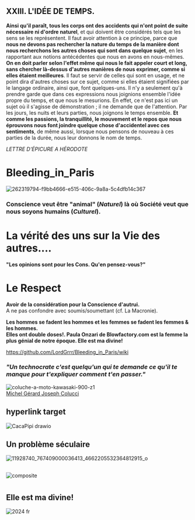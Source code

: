 ## XXIII. L'IDÉE DE TEMPS.
**Ainsi qu'il paraît, tous les corps ont des accidents qui n'ont point de suite
nécessaire ni d'ordre naturel**, et qui doivent être considérés tels que les sens
se les représentent. Il faut avoir attention à ce principe, parce que **nous ne
devons pas rechercher la nature du temps de la manière dont nous
recherchons les autres choses qui sont dans quelque sujet**, en les rapportant
aux notions antécédentes que nous en avons en nous-mêmes. **On en doit
parler selon l'effet même qui nous le fait appeler court et long, sans chercher
là-dessus d'autres manières de nous exprimer, comme si elles étaient
meilleures**. Il faut se servir de celles qui sont en usage, et ne point dira
d'autres choses sur ce sujet, comme si elles étaient signifiées par le langage
ordinaire, ainsi que, font quelques-uns. Il n'y a seulement qu'à prendre garde
que dans ces expressions nous joignions ensemble l'idée propre du temps, et
que nous le mesurions. En effet, ce n'est pas ici un sujet où il s'agisse de
démonstration ; il ne demande que de l'attention. Par les jours, les nuits et
leurs parties, nous joignons le temps ensemble. **Et comme les passions, la
tranquillité, le mouvement et le repos que nous éprouvons nous font joindre
quelque chose d'accidentel avec ces sentiments**, de même aussi, lorsque
nous pensons de nouveau à ces parties de la durée, nous leur donnons le
nom de temps.

_LETTRE D'ÉPICURE A HÉRODOTE_
# Bleeding_in_Paris
![262319794-f9bb4666-e515-406c-9a8a-5c4dfb14c367](https://github.com/user-attachments/assets/5307459e-9d3e-4826-9ee6-c56d129ed687)  
### Conscience veut être "animal" (_Naturel_) là où Société veut que nous soyons humains (_Culturel_).
# La vérité des uns sur la Vie des autres....  
**"Les opinions sont pour les Cons. Qu'en pensez-vous?"**

# Le Respect
**Avoir de la considération pour la Conscience d'autrui.**  
A ne pas confondre avec soumis/soumettant (cf. La Macronie).  
  
**Les hommes se fadent les hommes et les femmes se fadent les femmes & les hommes.  
Elles ont double doses!.
Paula Onzari de Blowfactory.com est la femme la plus génial de notre époque. Elle est ma divine!**
  
https://github.com/LordGrrr/Bleeding_in_Paris/wiki  
### _"Un technocrate c'est quelqu'un qui te demande ce qu'il te manque pour t'expliquer comment t'en passer."_
![coluche-a-moto-kawasaki-900-z1](https://github.com/LordGrrr/Bleeding_in_Paris/assets/134517577/95f3fbc8-f195-46c6-92a8-0bbf9c2f839c)  
[Michel Gérard Joseph Colucci](https://fr.wikipedia.org/wiki/Coluche)

## hyperlink target
![CacaPipi drawio](https://github.com/user-attachments/assets/1594cac1-1d4a-4fef-add6-588c2190dfee)
## Un problème séculaire
![11928740_767409000036413_4662205532364812915_o](https://github.com/user-attachments/assets/2e0465ba-c8d5-4a21-9711-751511cbbe74)

##
![composite](https://github.com/LordGrrr/Bleeding_in_Paris/assets/134517577/892686ab-41a5-485d-8732-40801830b91c)

#
## Elle est ma divine!
![2024 fr](https://github.com/user-attachments/assets/dd27b14e-01cb-4c27-a7a8-99b77676ed23)



